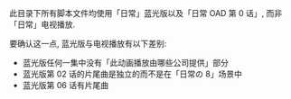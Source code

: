 此目录下所有脚本文件均使用「日常」蓝光版以及「日常 OAD 第 0 话」, 而非「日常」电视播放.

要确认这一点, 蓝光版与电视播放有以下差别:

* 蓝光版任何一集中没有「此动画播放由哪些公司提供」部分
* 蓝光版第 02 话的片尾曲是独立的而不是在「日常の 8」场景中
* 蓝光版第 06 话有片尾曲
